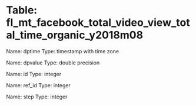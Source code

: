 Table: fl_mt_facebook_total_video_view_total_time_organic_y2018m08
==================================================================

Name: dptime
Type: timestamp with time zone

Name: dpvalue
Type: double precision

Name: id
Type: integer

Name: ref_id
Type: integer

Name: step
Type: integer

